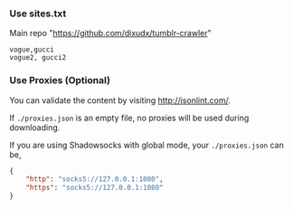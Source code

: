 ### Use sites.txt

Main repo "https://github.com/dixudx/tumblr-crawler"

```
vogue,gucci
vogue2, gucci2
```
### Use Proxies (Optional)

You can validate the content by visiting <http://jsonlint.com/>.

If `./proxies.json` is an empty file, no proxies will be used during downloading.

If you are using Shadowsocks with global mode, your `./proxies.json` can be,

```json
{
    "http": "socks5://127.0.0.1:1080",
    "https": "socks5://127.0.0.1:1080"
}
```